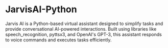 # JarvisAI-Python
Jarvis AI is a Python-based virtual assistant designed to simplify tasks and provide conversational AI-powered interactions. Built using libraries like speech_recognition, pyttsx3, and OpenAI's GPT-3, this assistant responds to voice commands and executes tasks efficiently.
